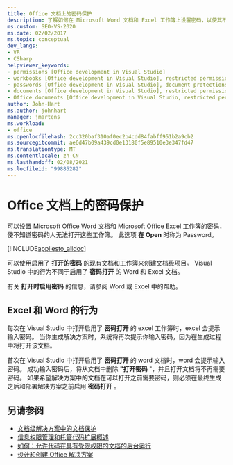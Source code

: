 ```yaml
---
title: Office 文档上的密码保护
description: 了解如何在 Microsoft Word 文档和 Excel 工作簿上设置密码，以使其不会被未经授权的用户打开。
ms.custom: SEO-VS-2020
ms.date: 02/02/2017
ms.topic: conceptual
dev_langs:
- VB
- CSharp
helpviewer_keywords:
- permissions [Office development in Visual Studio]
- workbooks [Office development in Visual Studio], restricted permissions
- passwords [Office development in Visual Studio], document protections
- documents [Office development in Visual Studio], restricted permissions
- Office documents [Office development in Visual Studio, restricted permissions
author: John-Hart
ms.author: johnhart
manager: jmartens
ms.workload:
- office
ms.openlocfilehash: 2cc320baf310af0ec2b4cdd84fabff951b2a9cb2
ms.sourcegitcommit: ae6d47b09a439cd0e13180f5e89510e3e347fd47
ms.translationtype: MT
ms.contentlocale: zh-CN
ms.lasthandoff: 02/08/2021
ms.locfileid: "99885282"
---
```

# <a name="password-protection-on-office-documents"></a>Office 文档上的密码保护
  可以设置 Microsoft Office Word 文档和 Microsoft Office Excel 工作簿的密码，使不知道密码的人无法打开这些工作簿。 此选项 **在 Open** 时称为 Password。

 [!INCLUDE[appliesto_alldoc](../vsto/includes/appliesto-alldoc-md.md)]

 可以使用启用了 **打开的密码** 的现有文档和工作簿来创建文档级项目。 Visual Studio 中的行为不同于启用了 **密码打开** 的 Word 和 Excel 文档。

 有关 **打开时启用密码** 的信息，请参阅 Word 或 Excel 中的帮助。

## <a name="behavior-of-excel-and-word"></a>Excel 和 Word 的行为
 每次在 Visual Studio 中打开启用了 **密码打开** 的 excel 工作簿时，excel 会提示输入密码。 当你生成解决方案时，系统将再次提示你输入密码，因为在生成过程中将打开该文档。

 首次在 Visual Studio 中打开启用了 **密码打开** 的 word 文档时，word 会提示输入密码。 成功输入密码后，将从文档中删除 **"打开密码** "，并且打开文档将不再需要密码。 如果希望解决方案中的文档在可以打开之前需要密码，则必须在最终生成之后和部署解决方案之前启用 **密码打开** 。

## <a name="see-also"></a>另请参阅
- [文档级解决方案中的文档保护](../vsto/document-protection-in-document-level-solutions.md)
- [信息权限管理和托管代码扩展概述](../vsto/information-rights-management-and-managed-code-extensions-overview.md)
- [如何：允许代码在具有受限权限的文档的后台运行](../vsto/how-to-permit-code-to-run-behind-documents-with-restricted-permissions.md)
- [设计和创建 Office 解决方案](../vsto/designing-and-creating-office-solutions.md)
